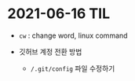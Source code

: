 # 2021-06-16 TIL

- `cw` : change word, linux command

- 깃허브 계정 전환 방법
    - `/.git/config` 파일 수정하기 
